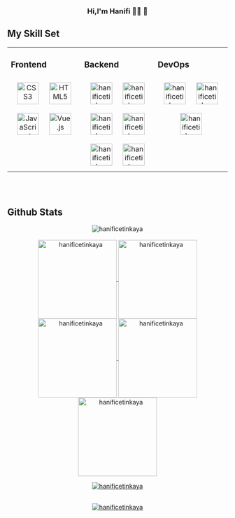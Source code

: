### <div align="center">Hi,I'm Hanifi 👩‍💻 🚀</div>  

## My Skill Set  
<div align="center">
  <table>
    <tr>
      <td valign="top" width="33%">
        
  ### Frontend          
  <div align="center">
          <a href="https://www.w3schools.com/css/" target="_blank"><img style="margin: 10px" src="https://profilinator.rishav.dev/skills-assets/css3-original-wordmark.svg" alt="CSS3" height="50" alt="hanificetinkaya" /></a>  
          <a href="https://en.wikipedia.org/wiki/HTML5" target="_blank"><img style="margin: 10px" src="https://profilinator.rishav.dev/skills-assets/html5-original-wordmark.svg" alt="HTML5" height="50" alt="hanificetinkaya" /></a>  
          <a href="https://www.javascript.com/" target="_blank"><img style="margin: 10px" src="https://profilinator.rishav.dev/skills-assets/javascript-original.svg" alt="JavaScript" height="50" alt="hanificetinkaya" /></a>  
          <a href="https://vuejs.org/" target="_blank"><img style="margin: 10px" src="https://profilinator.rishav.dev/skills-assets/vuejs-original-wordmark.svg" alt="Vue.js" height="50" alt="hanificetinkaya" /></a>  
        </div>
      </td>      
      <td valign="top" width="33%">

  ### Backend
  <div align="center">
          <a href="https://www.javascript.com/" target="_blank"><img style="margin: 10px" alt="hanificetinkaya" src="https://profilinator.rishav.dev/skills-assets/javascript-original.svg" alt="JavaScript" height="50" /></a>  
          <a href="https://www.python.org/" target="_blank"><img style="margin: 10px" alt="hanificetinkaya" src="https://profilinator.rishav.dev/skills-assets/python-original.svg" alt="Python" height="50" /></a>  
          <a href="https://github.com/" target="_blank"><img style="margin: 10px" alt="hanificetinkaya" src="https://profilinator.rishav.dev/skills-assets/git-scm-icon.svg" alt="Git" height="50" /></a>
          <a href="https://docs.microsoft.com/en-us/dotnet/csharp/" target="_blank"><img style="margin: 10px" alt="hanificetinkaya" src="https://profilinator.rishav.dev/skills-assets/csharp-original.svg" alt="C#" height="50" /></a>  
          <a href="https://dotnet.microsoft.com/download/dotnet-framework" target="_blank"><img style="margin: 10px" alt="hanificetinkaya" src="https://profilinator.rishav.dev/skills-assets/dot-net-original-wordmark.svg" alt=".NET" height="50" /></a>  
          <a href="https://dotnet.microsoft.com/download" target="_blank"><img style="margin: 10px" alt="hanificetinkaya" src="https://profilinator.rishav.dev/skills-assets/dotnetcore.png" alt=".Net Core" height="50" /></a>          
  </div>
      </td>
      <td valign="top" width="33%">

  ### DevOps  
  <div align="center">  
          <a href="https://www.docker.com/" target="_blank"><img style="margin: 10px" alt="hanificetinkaya" src="https://profilinator.rishav.dev/skills-assets/docker-original-wordmark.svg" alt="Docker" height="50" /></a>  
          <a href="https://azure.microsoft.com/en-in/" target="_blank"><img style="margin: 10px" alt="hanificetinkaya" src="https://profilinator.rishav.dev/skills-assets/microsoft_azure-icon.svg" alt="Azure" height="50" /></a>  
          <a href="https://aws.amazon.com" target="_blank"><img style="margin: 10px" alt="hanificetinkaya" src="https://profilinator.rishav.dev/skills-assets/amazonwebservices-original-wordmark.svg" alt="Amazon" height="50" /></a>          
        </div>
      </td>
    </tr>
  </table>  
</div>  
<br/>  


<br/>  


## Github Stats  
<div align="center"><img src="https://github-readme-stats.vercel.app/api?username=hanificetinkaya&show_icons=true&count_private=true&hide_border=true" alt="hanificetinkaya" align="center" /></div>  
<br/>  
<div align="center">
<a href="https://github.com/hanificetinkaya">
<img alt="hanificetinkaya" align="center" src="http://github-profile-summary-cards.vercel.app/api/cards/stats?username=hanificetinkaya&theme=default" height="180em" />
<img alt="hanificetinkaya" align="center" src="http://github-profile-summary-cards.vercel.app/api/cards/most-commit-language?username=hanificetinkaya&theme=default" height="180em" />
<img alt="hanificetinkaya" align="center" src="http://github-profile-summary-cards.vercel.app/api/cards/repos-per-language?username=hanificetinkaya&theme=default" height="180em" />
<img alt="hanificetinkaya" align="center" src="http://github-profile-summary-cards.vercel.app/api/cards/productive-time?username=hanificetinkaya&theme=default" height="180em" />
<img alt="hanificetinkaya" align="center" src="http://github-profile-summary-cards.vercel.app/api/cards/profile-details?username=hanificetinkaya&theme=default" height="180em" />
<p style="text-align: center;"><img align="center" src="https://github-readme-streak-stats.herokuapp.com/?user=hanificetinkaya&" alt="hanificetinkaya" /></p>
</div>

<br/>  


<div align="center">
<img alt="hanificetinkaya" src="https://komarev.com/ghpvc/?username=hanificetinkaya&&style=flat-square" align="center" />
</div>  
  

<br/>  
